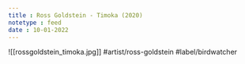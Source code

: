 ```yaml
---
title : Ross Goldstein - Timoka (2020)
notetype : feed
date : 10-01-2022
---
```


![[rossgoldstein_timoka.jpg]]
#artist/ross-goldstein
#label/birdwatcher